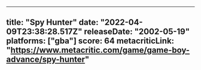 
---
title: "Spy Hunter"
date: "2022-04-09T23:38:28.517Z"
releaseDate: "2002-05-19"
platforms: ["gba"]
score: 64
metacriticLink: "https://www.metacritic.com/game/game-boy-advance/spy-hunter"
---
